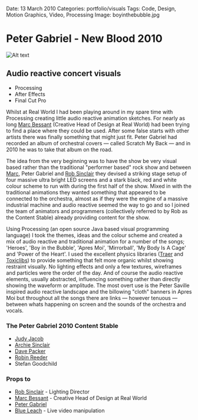 Date: 13 March 2010
Categories: portfolio/visuals
Tags: Code, Design, Motion Graphics, Video, Processing
Image: boyinthebubble.jpg

# Peter Gabriel - New Blood 2010

![Alt text](/attachments/boyinthebubble.jpg "Boy In The Bubble audio reactive visuals")

## Audio reactive concert visuals 

<ul class="skills">
  <li>Processing</li>
  <li>After Effects</li>
  <li>Final Cut Pro</li>
</ul>

Whilst at Real World I had been playing around in my spare time with Processing creating little audio reactive animation sketches. For nearly as long [Marc Bessant](http://www.marcbessant.com/) (Creative Head of Design at Real World) had been trying to find a place where they could be used. After some false starts with other artists there was finally something that might just fit. Peter Gabriel had recorded an album of orchestral covers &mdash; called Scratch My Back &mdash; and in 2010 he was to take that album on the road. 

The idea from the very beginning was to have the show be very visual based rather than the traditional "performer based" rock show and between [Marc](http://www.marcbessant.com/), Peter Gabriel and [Rob Sinclair](http://www.robsinclair.com/) they devised a striking stage setup of four massive ultra bright LED screens and a stark black, red and white colour scheme to run with during the first half of the show. Mixed in with the traditional animations they wanted something that appeared to be connected to the orchestra, almost as if they were the engine of a massive industrial machine and audio reactive seemed the way to go and so I joined the team of animators and programmers (collectively referred to by Rob as the Content Stable) already providing content for the show.

Using Processing (an open source Java based visual programming language) I took the themes, ideas and the colour scheme and created a mix of audio reactive and traditional animation for a number of the songs; 'Heroes', 'Boy in the Bubble', 'Apres Moi', 'Mirrorball', 'My Body Is A Cage' and 'Power of the Heart'. I used the excellent physics libraries ([Traer](http://murderandcreate.com/physics/) and [Toxiclibs](http://toxiclibs.org/)) to provide something that felt more organic whilst showing restraint visually. No lighting effects and only a few textures, wireframes and particles were the order of the day. And of course the audio reactive elements, usually abstracted, influencing something rather than directly showing the waveform or amplitude. The most overt use is the Peter Saville inspired audio reactive landscape and the billowing "cloth" banners in Apres Moi but throughout all the songs there are links &mdash; however tenuous &mdash; between whats happening on screen and the sounds of the orchestra and vocals.

### The Peter Gabriel 2010 Content Stable

* [Judy Jacob](http://www.beggarsvelvet.com/)
* [Archie Sinclair](http://ditchweed.co.uk/)
* [Dave Packer](http://sheepfilms.co.uk/)
* [Robin Reeder](http://unicone.co.uk/)
* Stefan Goodchild

### Props to

* [Rob Sinclair](http://www.robsinclair.com/) - Lighting Director
* [Marc Bessant](http://www.marcbessant.com/) - Creative Head of Design at Real World
* [Peter Gabriel](http://www.petergabriel.com/)
* [Blue Leach](http://http://www.blueleach.com/) - Live video manipulation